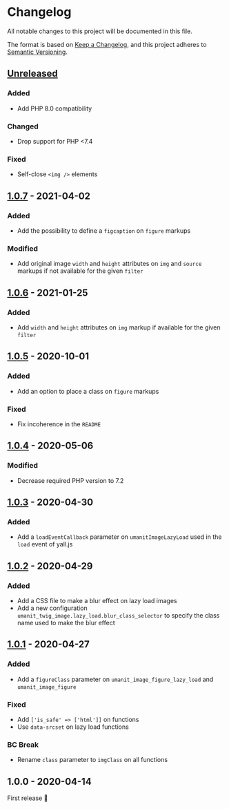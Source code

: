 # Changelog
All notable changes to this project will be documented in this file.

The format is based on [Keep a Changelog](https://keepachangelog.com/en/1.0.0/),
and this project adheres to [Semantic Versioning](https://semver.org/spec/v2.0.0.html).

## [Unreleased]
### Added
- Add PHP 8.0 compatibility

### Changed
- Drop support for PHP <7.4

### Fixed
- Self-close `<img />` elements

## [1.0.7] - 2021-04-02
### Added
- Add the possibility to define a `figcaption` on `figure` markups

### Modified
- Add original image `width` and `height` attributes on `img` and `source` markups if not available for the given
  `filter`

## [1.0.6] - 2021-01-25
### Added
- Add `width` and `height` attributes on `img` markup if available for the given `filter`

## [1.0.5] - 2020-10-01
### Added
- Add an option to place a class on `figure` markups

### Fixed
- Fix incoherence in the `README`

## [1.0.4] - 2020-05-06
### Modified
- Decrease required PHP version to 7.2

## [1.0.3] - 2020-04-30
### Added
- Add a `loadEventCallback` parameter on `umanitImageLazyLoad` used in the `load` event of yall.js

## [1.0.2] - 2020-04-29
### Added
- Add a CSS file to make a blur effect on lazy load images
- Add a new configuration `umanit_twig_image.lazy_load.blur_class_selector` to specify the class name used to make the
blur effect

## [1.0.1] - 2020-04-27
### Added
- Add a `figureClass` parameter on `umanit_image_figure_lazy_load` and `umanit_image_figure`

### Fixed
- Add `['is_safe' => ['html']]` on functions
- Use `data-srcset` on lazy load functions

### BC Break
- Rename `class` parameter to `imgClass` on all functions

## 1.0.0 - 2020-04-14
First release 🎉

[Unreleased]: https://github.com/umanit/twig-image-extension/compare/1.0.7...master
[1.0.7]: https://github.com/umanit/twig-image-extension/compare/1.0.6...1.0.7
[1.0.6]: https://github.com/umanit/twig-image-extension/compare/1.0.5...1.0.6
[1.0.5]: https://github.com/umanit/twig-image-extension/compare/1.0.4...1.0.5
[1.0.4]: https://github.com/umanit/twig-image-extension/compare/1.0.3...1.0.4
[1.0.3]: https://github.com/umanit/twig-image-extension/compare/1.0.2...1.0.3
[1.0.2]: https://github.com/umanit/twig-image-extension/compare/1.0.1...1.0.2
[1.0.1]: https://github.com/umanit/twig-image-extension/compare/1.0.0...1.0.1
